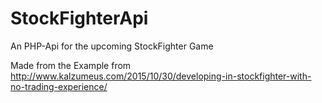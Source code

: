 # StockFighterApi
An PHP-Api for the upcoming StockFighter Game


Made from the Example from http://www.kalzumeus.com/2015/10/30/developing-in-stockfighter-with-no-trading-experience/
